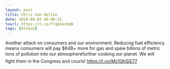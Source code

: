 ```yaml
---
layout: post
title: Chris Van Hollen
date: 2018-08-03 00:00:21
tourl: https://t.co/TrgkGknGmN
tags: [Attack]
---
```

Another attack on consumers and our environment. Reducing fuel efficiency means consumers will pay $64B+ more for gas and spew billons of metric tons of pollution into our atmospherefurther cooking our planet. We will fight them in the Congress and courts! https://t.co/Mz1QhSiE77